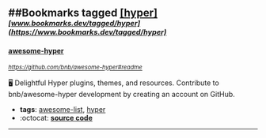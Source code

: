 ##Bookmarks tagged [[hyper]](https://www.bookmarks.dev?q=[hyper])
_<sup><sup>[www.bookmarks.dev/tagged/hyper](https://www.bookmarks.dev/tagged/hyper)</sup></sup>_
---
#### [awesome-hyper](https://github.com/bnb/awesome-hyper#readme)
_<sup>https://github.com/bnb/awesome-hyper#readme</sup>_

🖥 Delightful Hyper plugins, themes, and resources. Contribute to bnb/awesome-hyper development by creating an account on GitHub.
* **tags**: [awesome-list](../tagged/awesome-list.md), [hyper](../tagged/hyper.md)
* :octocat: **[source code](https://github.com/bnb/awesome-hyper#readme)**
---
